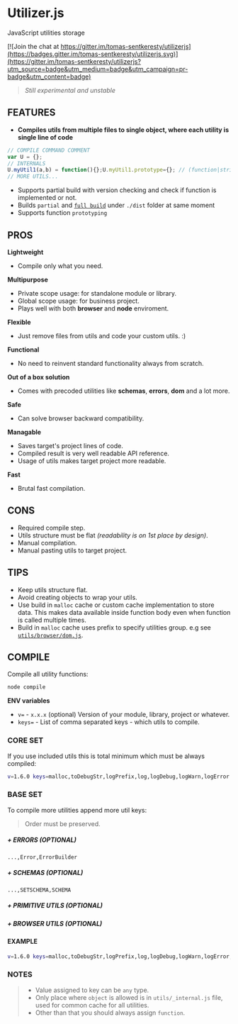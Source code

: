 # Utilizer.js
JavaScript utilities storage

[![Join the chat at https://gitter.im/tomas-sentkeresty/utilizerjs](https://badges.gitter.im/tomas-sentkeresty/utilizerjs.svg)](https://gitter.im/tomas-sentkeresty/utilizerjs?utm_source=badge&utm_medium=badge&utm_campaign=pr-badge&utm_content=badge)

> *Still experimental and unstable*

## FEATURES

- **Compiles utils from multiple files to single object, where each utility is single line of code**

```javascript
// COMPILE COMMAND COMMENT
var U = {};
// INTERNALS
U.myUtil1(a,b) = function(){};U.myUtil1.prototype={}; // (function|string|number|object|date)
// MORE UTILS...
```

- Supports partial build with version checking and check if function is implemented or not.
- Builds `partial` and [`full build`](https://github.com/tomas-sentkeresty/utilizerjs/blob/master/dist/utils.git.js) under `./dist` folder at same moment
- Supports function `prototyping`

## PROS
**Lightweight**
- Compile only what you need.

**Multipurpose**
- Private scope usage: for standalone module or library.
- Global scope usage: for business project.
- Plays well with both **browser** and **node** enviroment.

**Flexible**
- Just remove files from utils and code your custom utils. :)

**Functional**
- No need to reinvent standard functionality always from scratch.

**Out of a box solution**
- Comes with precoded utilities like **schemas**, **errors**, **dom** and a lot more.

**Safe**
- Can solve browser backward compatibility.

**Managable**
- Saves target's project lines of code.
- Compiled result is very well readable API reference.
- Usage of utils makes target project more readable.

**Fast**
- Brutal fast compilation.

## CONS
- Required compile step.
- Utils structure must be flat *(readability is on 1st place by design)*.
- Manual compilation.
- Manual pasting utils to target project.

## TIPS
- Keep utils structure flat.
- Avoid creating objects to wrap your utils.
- Use build in `malloc` cache or custom cache implementation to store data. This makes data available inside function body even when function is called multiple times.
- Build in `malloc` cache uses prefix to specify utilities group. e.g see [`utils/browser/dom.js`](https://github.com/tomas-sentkeresty/utilizerjs/blob/master/utils/browser/dom.js).

## COMPILE
Compile all utility functions:
```bash
node compile
```
**ENV variables**
- `v=` - `x.x.x` (optional) Version of your module, library, project or whatever.
- `keys=` - List of comma separated keys - which utils to compile.

### CORE SET
If you use included utils this is total minimum which must be always compiled:
```bash
v=1.6.0 keys=malloc,toDebugStr,logPrefix,log,logDebug,logWarn,logError node compile
```

### BASE SET
To compile more utilities append more util keys:
> Order must be preserved.
##### \+ ERRORS *(OPTIONAL)*
```
...,Error,ErrorBuilder
```
##### \+ SCHEMAS *(OPTIONAL)*
```
...,SETSCHEMA,SCHEMA
```
##### \+ PRIMITIVE UTILS *(OPTIONAL)*
##### \+ BROWSER UTILS *(OPTIONAL)*

#### EXAMPLE
```bash
v=1.6.0 keys=malloc,toDebugStr,logPrefix,log,logDebug,logWarn,logError,Error,ErrorBuilder,SETSCHEMA,SCHEMA node compile
```

### NOTES
> - Value assigned to key can be `any` type.  
> - Only place where `object` is allowed is in `utils/_internal.js` file, used for common cache for all utilities.
> - Other than that you should always assign `function`.
